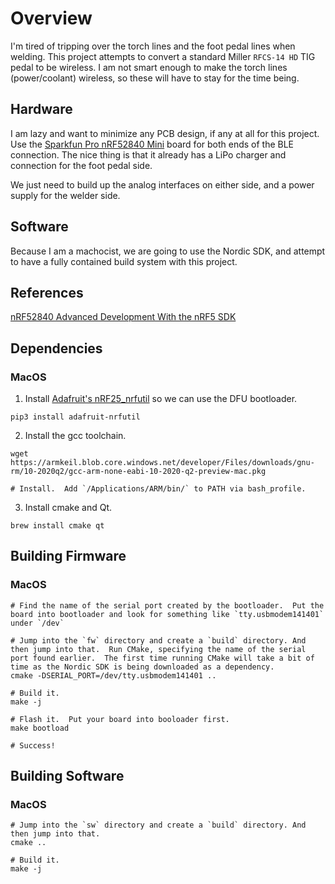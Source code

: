 # Overview
I'm tired of tripping over the torch lines and the foot pedal lines when welding. This project attempts to convert a standard Miller `RFCS-14 HD` TIG pedal to be wireless.  I am not smart enough to make the torch lines (power/coolant)
wireless, so these will have to stay for the time being.

## Hardware
I am lazy and want to minimize any PCB design, if any at all for this project.  Use the [Sparkfun Pro nRF52840 Mini](https://www.sparkfun.com/products/15025?_ga=2.169850529.1870647789.1602994609-37046419.1602533839) board
for both ends of the BLE connection.  The nice thing is that it already has a LiPo charger and connection for the foot
pedal side.

We just need to build up the analog interfaces on either side, and a power supply for the welder side.

## Software
Because I am a machocist, we are going to use the Nordic SDK, and attempt to have a fully contained build system with
this project.

## References
[nRF52840 Advanced Development With the nRF5 SDK](https://learn.sparkfun.com/tutorials/nrf52840-advanced-development-with-the-nrf5-sdk)

## Dependencies
### MacOS
1. Install [Adafruit's nRF25_nrfutil](https://github.com/adafruit/Adafruit_nRF52_nrfutil) so we can use the DFU
bootloader.
```
pip3 install adafruit-nrfutil
```

2. Install the gcc toolchain.
```
wget https://armkeil.blob.core.windows.net/developer/Files/downloads/gnu-rm/10-2020q2/gcc-arm-none-eabi-10-2020-q2-preview-mac.pkg

# Install.  Add `/Applications/ARM/bin/` to PATH via bash_profile.
```

3. Install cmake and Qt.
```
brew install cmake qt
```

## Building Firmware
### MacOS
```
# Find the name of the serial port created by the bootloader.  Put the board into bootloader and look for something like `tty.usbmodem141401` under `/dev`

# Jump into the `fw` directory and create a `build` directory. And then jump into that.  Run CMake, specifying the name of the serial port found earlier.  The first time running CMake will take a bit of time as the Nordic SDK is being downloaded as a dependency.
cmake -DSERIAL_PORT=/dev/tty.usbmodem141401 ..

# Build it.
make -j

# Flash it.  Put your board into booloader first.
make bootload

# Success!
```

## Building Software
### MacOS
```
# Jump into the `sw` directory and create a `build` directory. And then jump into that.
cmake ..

# Build it.
make -j
```
